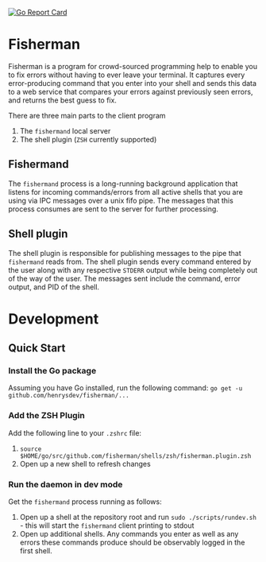 [![Go Report Card](https://goreportcard.com/badge/github.com/henrysdev/fisherman)](https://goreportcard.com/report/github.com/henrysdev/fisherman)

# Fisherman
Fisherman is a program for crowd-sourced programming help to enable you to fix errors without having to ever leave your terminal. It captures every error-producing command that you enter into your shell and sends this data to a web service that compares your errors against previously seen errors, and returns the best guess to fix.

There are three main parts to the client program
1. The `fishermand` local server
2. The shell plugin (`ZSH` currently supported)

## Fishermand
The `fishermand` process is a long-running background application that listens for incoming commands/errors from all active shells that you are using via IPC messages over a unix fifo pipe. The messages that this process consumes are sent to the server for further processing.

## Shell plugin
The shell plugin is responsible for publishing messages to the pipe that `fishermand` reads from. The shell plugin sends every command entered by the user along with any respective `STDERR` output while being completely out of the way of the user. The messages sent include the command, error output, and PID of the shell.

# Development
## Quick Start
### Install the Go package
Assuming you have Go installed, run the following command: `go get -u github.com/henrysdev/fisherman/...`

### Add the ZSH Plugin
Add the following line to your `.zshrc` file:
1. `source $HOME/go/src/github.com/fisherman/shells/zsh/fisherman.plugin.zsh`
2. Open up a new shell to refresh changes

### Run the daemon in dev mode
Get the `fishermand` process running as follows:
1. Open up a shell at the repository root and run `sudo ./scripts/rundev.sh` - this will start the `fishermand` client printing to stdout
2. Open up additional shells. Any commands you enter as well as any errors these commands produce should be observably logged in the first shell. 
